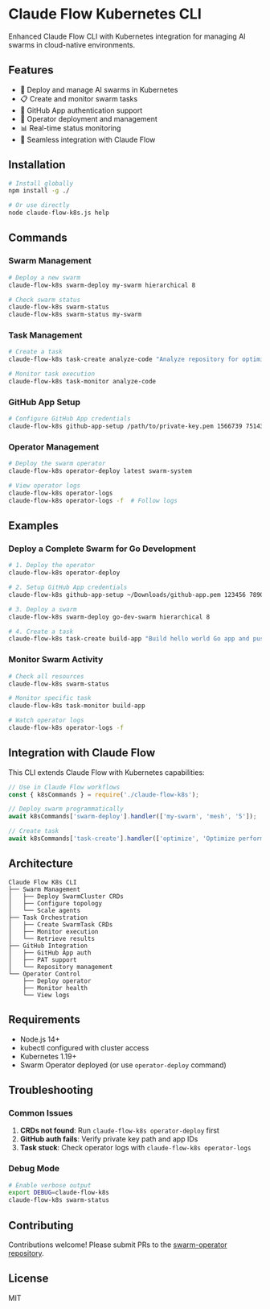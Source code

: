 # Claude Flow Kubernetes CLI

Enhanced Claude Flow CLI with Kubernetes integration for managing AI swarms in cloud-native environments.

## Features

- 🐝 Deploy and manage AI swarms in Kubernetes
- 📋 Create and monitor swarm tasks
- 🔐 GitHub App authentication support
- 🤖 Operator deployment and management
- 📊 Real-time status monitoring
- 🔄 Seamless integration with Claude Flow

## Installation

```bash
# Install globally
npm install -g ./

# Or use directly
node claude-flow-k8s.js help
```

## Commands

### Swarm Management

```bash
# Deploy a new swarm
claude-flow-k8s swarm-deploy my-swarm hierarchical 8

# Check swarm status
claude-flow-k8s swarm-status
claude-flow-k8s swarm-status my-swarm
```

### Task Management

```bash
# Create a task
claude-flow-k8s task-create analyze-code "Analyze repository for optimization" my-swarm high

# Monitor task execution
claude-flow-k8s task-monitor analyze-code
```

### GitHub App Setup

```bash
# Configure GitHub App credentials
claude-flow-k8s github-app-setup /path/to/private-key.pem 1566739 75143529 Iv23liHKGCAQhZpOdb7a
```

### Operator Management

```bash
# Deploy the swarm operator
claude-flow-k8s operator-deploy latest swarm-system

# View operator logs
claude-flow-k8s operator-logs
claude-flow-k8s operator-logs -f  # Follow logs
```

## Examples

### Deploy a Complete Swarm for Go Development

```bash
# 1. Deploy the operator
claude-flow-k8s operator-deploy

# 2. Setup GitHub App credentials
claude-flow-k8s github-app-setup ~/Downloads/github-app.pem 123456 789012

# 3. Deploy a swarm
claude-flow-k8s swarm-deploy go-dev-swarm hierarchical 8

# 4. Create a task
claude-flow-k8s task-create build-app "Build hello world Go app and push to GitHub" go-dev-swarm high
```

### Monitor Swarm Activity

```bash
# Check all resources
claude-flow-k8s swarm-status

# Monitor specific task
claude-flow-k8s task-monitor build-app

# Watch operator logs
claude-flow-k8s operator-logs -f
```

## Integration with Claude Flow

This CLI extends Claude Flow with Kubernetes capabilities:

```javascript
// Use in Claude Flow workflows
const { k8sCommands } = require('./claude-flow-k8s');

// Deploy swarm programmatically
await k8sCommands['swarm-deploy'].handler(['my-swarm', 'mesh', '5']);

// Create task
await k8sCommands['task-create'].handler(['optimize', 'Optimize performance', 'my-swarm']);
```

## Architecture

```
Claude Flow K8s CLI
├── Swarm Management
│   ├── Deploy SwarmCluster CRDs
│   ├── Configure topology
│   └── Scale agents
├── Task Orchestration
│   ├── Create SwarmTask CRDs
│   ├── Monitor execution
│   └── Retrieve results
├── GitHub Integration
│   ├── GitHub App auth
│   ├── PAT support
│   └── Repository management
└── Operator Control
    ├── Deploy operator
    ├── Monitor health
    └── View logs
```

## Requirements

- Node.js 14+
- kubectl configured with cluster access
- Kubernetes 1.19+
- Swarm Operator deployed (or use `operator-deploy` command)

## Troubleshooting

### Common Issues

1. **CRDs not found**: Run `claude-flow-k8s operator-deploy` first
2. **GitHub auth fails**: Verify private key path and app IDs
3. **Task stuck**: Check operator logs with `claude-flow-k8s operator-logs`

### Debug Mode

```bash
# Enable verbose output
export DEBUG=claude-flow-k8s
claude-flow-k8s swarm-status
```

## Contributing

Contributions welcome! Please submit PRs to the [swarm-operator repository](https://github.com/claude-flow/swarm-operator).

## License

MIT